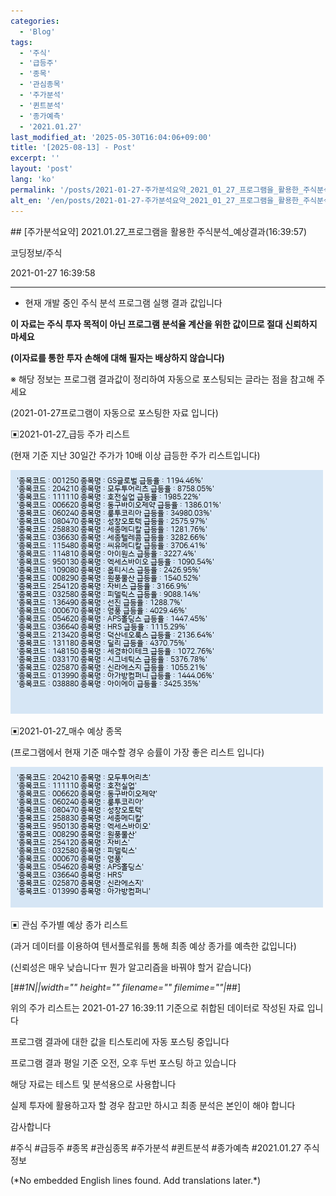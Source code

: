 ```yaml
---
categories:
  - 'Blog'
tags:
  - '주식'
  - '급등주'
  - '종목'
  - '관심종목'
  - '주가분석'
  - '퀸트분석'
  - '종가예측'
  - '2021.01.27'
last_modified_at: '2025-05-30T16:04:06+09:00'
title: '[2025-08-13] - Post'
excerpt: ''
layout: 'post'
lang: 'ko'
permalink: '/posts/2021-01-27-주가분석요약_2021_01_27_프로그램을_활용한_주식분석_예상결과_16_39_57/'
alt_en: '/en/posts/2021-01-27-주가분석요약_2021_01_27_프로그램을_활용한_주식분석_예상결과_16_39_57/'
---
```


<div class="lang-panel lang-ko" lang="ko">
## [주가분석요약] 2021.01.27_프로그램을 활용한 주식분석_예상결과(16:39:57)

코딩정보/주식

2021-01-27 16:39:58

* * *

* 현재 개발 중인 주식 분석 프로그램 실행 결과 값입니다

**이 자료는 주식 투자 목적이 아닌 프로그램 분석율 계산을 위한 값이므로 절대 신뢰하지 마세요**

**(이자료를 통한 투자 손해에 대해 필자는 배상하지 않습니다)**

※ 해당 정보는 프로그램 결과값이 정리하여 자동으로 포스팅되는 글라는 점을 참고해 주세요

(2021-01-27프로그램이 자동으로 포스팅한 자료 입니다)

▣2021-01-27_급등 주가 리스트

(현재 기준 지난 30일간 주가가 10배 이상 급등한 주가 리스트입니다)

![](/assets/images/주가분석요약_2021_01_27_프로그램을_활용한_주식분석_예상결과_16_39_57/skyloket_list.png)

▣2021-01-27_매수 예상 종목

(프로그램에서 현재 기준 매수할 경우 승률이 가장 좋은 리스트 입니다)

![](/assets/images/주가분석요약_2021_01_27_프로그램을_활용한_주식분석_예상결과_16_39_57/buy_list.png)

▣ 관심 주가별 예상 종가 리스트

(과거 데이터를 이용하여 텐서플로워를 통해 최종 예상 종가를 예측한 값입니다)

(신뢰성은 매우 낮습니다ㅠ 뭔가 알고리즘을 바꿔야 할거 같습니다)

[##_1N||width="" height="" filename="" filemime=""|_##]

위의 주가 리스트는 2021-01-27 16:39:11 기준으로 취합된 데이터로 작성된 자료 입니다

프로그램 결과에 대한 값을 티스토리에 자동 포스팅 중입니다

프로그램 결과 평일 기준 오전, 오후 두번 포스팅 하고 있습니다

해당 자료는 테스트 및 분석용으로 사용합니다

실제 투자에 활용하고자 할 경우 참고만 하시고 최종 분석은 본인이 해야 합니다

감사합니다

  

#주식 #급등주 #종목 #관심종목 #주가분석 #퀸트분석 #종가예측 #2021.01.27 주식정보


</div>
<div class="lang-panel lang-en" lang="en">
(*No embedded English lines found. Add translations later.*)

</div>
